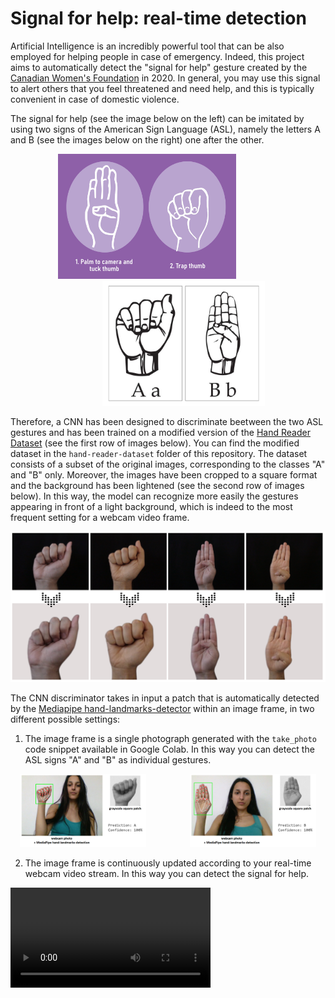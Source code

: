 # Signal for help: real-time detection

Artificial Intelligence is an incredibly powerful tool that can be also employed for helping people in case of emergency. Indeed, this project aims to automatically detect the "signal for help" gesture created by the [Canadian Women's Foundation](https://canadianwomen.org/) in 2020. In general, you may use this signal to alert others that you feel threatened and need help, and this is typically convenient in case of domestic violence. 

The signal for help (see the image below on the left) can be imitated by using two signs of the American Sign Language (ASL), namely the letters A and B (see the images below on the right) one after the other.

<p align="center">
  <img src="https://github.com/silviapoletti/Help-sign-real-time-detection/blob/95250a662145757e0069db38324ed091de98b063/resources/signal-for-help.png" height=200>
  &nbsp;&nbsp;&nbsp;&nbsp;&nbsp;&nbsp;&nbsp;&nbsp;&nbsp;&nbsp;&nbsp;&nbsp;&nbsp;&nbsp;&nbsp;&nbsp;
  <img src="https://github.com/silviapoletti/Help-sign-real-time-detection/blob/e6957ba06275f95b0b7c04dacbcba32c95cee645/resources/ASL.jpg" height=200 style="padding-left:50px">
</p>

Therefore, a CNN has been designed to discriminate beetween the two ASL gestures and has been trained on a modified version of the [Hand Reader Dataset](https://github.com/tofighi/Hand-Reader-Dataset) (see the first row of images below). You can find the modified dataset in the `hand-reader-dataset` folder of this repository. The dataset consists of a subset of the original images, corresponding to the classes "A" and "B" only. Moreover, the images have been cropped to a square format and the background has been lightened (see the second row of images below). In this way, the model can recognize more easily the gestures appearing in front of a light background, which is indeed to the most frequent setting for a webcam video frame.

<p align="center">
  <img src="https://github.com/silviapoletti/Help-sign-real-time-detection/blob/4820e6e5a85f673f4134698f7c359ec8f1d4c184/resources/dataset.png">
</p>

The CNN discriminator takes in input a patch that is automatically detected by the [Mediapipe hand-landmarks-detector](https://developers.google.com/mediapipe/solutions/vision/hand_landmarker) within an image frame, in two different possible settings:
  1. The image frame is a single photograph generated with the `take_photo` code snippet available in Google Colab. In this way you can detect the ASL signs "A" and "B" as individual gestures.
<p align="center">
  <img src="https://github.com/silviapoletti/Help-sign-real-time-detection/blob/e10b00620755c55e27b18877b70b8ffdde907de8/resources/sampleA.png" width="40%">
  &nbsp;&nbsp;&nbsp;&nbsp;&nbsp;&nbsp;&nbsp;&nbsp;&nbsp;&nbsp;&nbsp;&nbsp;&nbsp;&nbsp;&nbsp;&nbsp;
  <img src="https://github.com/silviapoletti/Help-sign-real-time-detection/blob/e10b00620755c55e27b18877b70b8ffdde907de8/resources/sampleB.png" width="40%">
</p>

  2. The image frame is continuously updated according to your real-time webcam video stream. In this way you can detect the signal for help.
<video width="320" controls>
  <source src="https://github.com/silviapoletti/Help-sign-real-time-detection/blob/38ce546c910ca17aab1ecc2afb6cfc3da4ce5884/resources/help.mp4" type="video/mp4">
</video>



<br/>
